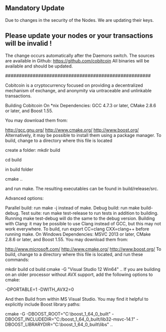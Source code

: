 
## **Mandatory Update**

Due to changes in the security of the Nodes. We are updating their keys. 

## Please update your nodes or your transactions will be invalid !

The change occurs automatically after the Daemons switch. The sources are available in Github:
https://github.com/cobitcoin
All binaries will be available and should be updated.

#####################################################

Cobitcoin is a cryptocurrency focused on providing a decentralized mechanism of exchange, and anonymity via untraceable and unlinkable transactions.

Building Cobitcoin
On *nix
Dependencies: GCC 4.7.3 or later, CMake 2.8.6 or later, and Boost 1.55.

You may download them from:

http://gcc.gnu.org/
http://www.cmake.org/
http://www.boost.org/
Alternatively, it may be possible to install them using a package manager.
To build, change to a directory where this file is located

create a folder: mkdir build

cd build

in build folder

cmake ..

and run make. The resulting executables can be found in build/release/src.

Advanced options:

Parallel build: run make -j<number of threads> instead of make.
Debug build: run make build-debug.
Test suite: run make test-release to run tests in addition to building. Running make test-debug will do the same to the debug version.
Building with Clang: it may be possible to use Clang instead of GCC, but this may not work everywhere. To build, run export CC=clang CXX=clang++ before running make.
On Windows
Dependencies: MSVC 2013 or later, CMake 2.8.6 or later, and Boost 1.55. You may download them from:

http://www.microsoft.com/
http://www.cmake.org/
http://www.boost.org/
To build, change to a directory where this file is located, and run these commands:

mkdir build
cd build
cmake -G "Visual Studio 12 Win64" ..
If you are building on an older processor without AVX support, add the following options to cmake:

-DPORTABLE=1 -DWITH_AVX2=0

And then Build from within MS Visual Studio. You may find it helpful to explicitly include Boost library paths:

cmake -G -DBOOST_ROOT="C:\boost_1_64_0_built" -DBOOST_INCLUDEDIR="C:/boost_1_64_0_built/lib32-msvc-14.1" -DBOOST_LIBRARYDIR="C:\boost_1_64_0_built\libs" ..

